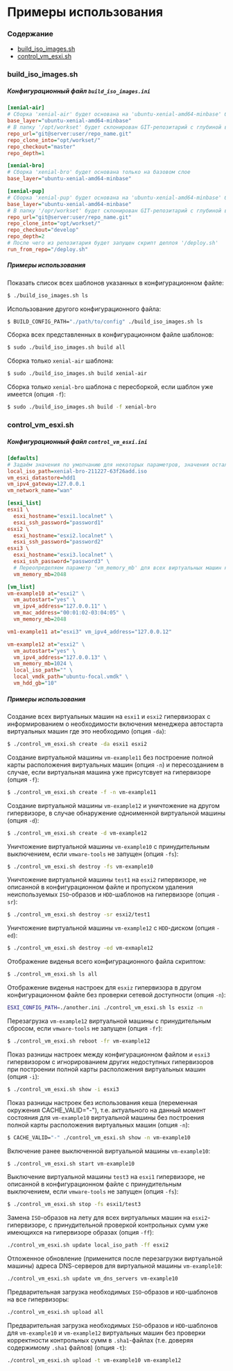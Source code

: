 # Примеры использования

### Содержание

* [build_iso_images.sh](#build_iso_imagessh)
* [control_vm_esxi.sh](#control_vm_esxish)

### build_iso_images.sh

##### Конфигурационный файл `build_iso_images.ini`

```ini
[xenial-air]
# Сборка 'xenial-air' будет основана на 'ubuntu-xenial-amd64-minbase' базовом слое
base_layer="ubuntu-xenial-amd64-minbase"
# В папку '/opt/workset' будет склонирован GIT-репозитарий с глубиной в 1 потомок и переключен на 'master'-ветку.
repo_url="git@server:user/repo_name.git"
repo_clone_into="opt/workset/"
repo_checkout="master"
repo_depth=1

[xenial-bro]
# Сборка 'xenial-bro' будет основана только на базовом слое
base_layer="ubuntu-xenial-amd64-minbase"

[xenial-pup]
# Сборка 'xenial-pup' будет основана на 'ubuntu-xenial-amd64-minbase' базовом слое
base_layer="ubuntu-xenial-amd64-minbase"
# В папку '/opr/workset' будет склонирован GIT-репозитарий с глубиной в 2 потомка и переключен на 'develop'-ветку
repo_url="git@server:user/repo_name.git"
repo_clone_into="opt/workset/"
repo_checkout="develop"
repo_depth=2
# После чего из репозитария будет запущен скрипт деплоя '/deploy.sh'
run_from_repo="/deploy.sh"
```

##### Примеры использования

Показать список всех шаблонов указанных в конфигурационном файле:
```bash
$ ./build_iso_images.sh ls
```

Использование другого конфигурационного файла:
```bash
$ BUILD_CONFIG_PATH="./path/to/config" ./build_iso_images.sh ls
```

Сборка всех представленных в конфигурационном файле шаблонов:
```bash
$ sudo ./build_iso_images.sh build all
```

Сборка только `xenial-air` шаблона:
```bash
$ sudo ./build_iso_images.sh build xenial-air
```

Сборка только `xenial-bro` шаблона с пересборкой, если шаблон уже имеется (опция `-f`):
```bash
$ sudo ./build_iso_images.sh build -f xenial-bro
```

### control_vm_esxi.sh

##### Конфигурационный файл `control_vm_esxi.ini`

```ini
[defaults]
# Задаём значения по умолчанию для некоторых параметров, значения остальных определены в самом скрипте
local_iso_path=xenial-bro-211227-63f26add.iso
vm_esxi_datastore=hdd1
vm_ipv4_gateway=127.0.0.1
vm_network_name="wan"

[esxi_list]
esxi1 \
  esxi_hostname="esxi1.localnet" \
  esxi_ssh_password="password1"
esxi2 \
  esxi_hostname="esxi2.localnet" \
  esxi_ssh_password="password2"
esxi3 \
  esxi_hostname="esxi3.localnet" \
  esxi_ssh_password="password3" \
  # Переопределяем параметр 'vm_memory_mb' для всех виртуальных машин на этом гипервизоре
  vm_memory_mb=2048

[vm_list]
vm-example10 at="esxi2" \
  vm_autostart="yes" \
  vm_ipv4_address="127.0.0.11" \
  vm_mac_address="00:01:02-03:04:05" \
  vm_memory_mb=2048

vm1-example11 at="esxi3" vm_ipv4_address="127.0.0.12"

vm-example12 at="esxi2" \
  vm_autostart="yes" \
  vm_ipv4_address="127.0.0.13" \
  vm_memory_mb=1024 \
  local_iso_path="" \
  local_vmdk_path="ubuntu-focal.vmdk" \
  vm_hdd_gb="10"
```

##### Примеры использования

Создание всех виртуальных машин на `esxi1` и `esxi2` гипервизорах с информированием о необходимости
включения менеджера автостарта виртуальных машин где это необходимо (опция `-da`):
```bash
$ ./control_vm_esxi.sh create -da esxi1 esxi2
```

Создание виртуальной машины `vm-example11` без построение полной карты расположения виртуальных машин (опция `-n`)
и пересозданием в случае, если виртуальная машина уже присутсвует на гипервизоре (опция `-f`):
```bash
$ ./control_vm_esxi.sh create -f -n vm-example11
```

Создание виртуальной машины `vm-example12` и уничтожение на другом гипервизоре, в случае обнаружение одноименной
виртуальной машины (опция `-d`):
```bash
$ ./control_vm_esxi.sh create -d vm-example12
```

Уничтожение виртуальной машины `vm-example10` с принудительным выключением, если `vmware-tools` не запущен (опция `-fs`):
```bash
$ ./control_vm_esxi.sh destroy -fs vm-example10
```

Уничтожение виртуальной машины `test1` на `esxi2` гипервизоре, не описанной в конфигурационном файле и пропуском
удаления неиспользуемых `ISO`-образов и `HDD`-шаблонов на гипервизоре (опция `-sr`):
```bash
$ ./control_vm_esxi.sh destroy -sr esxi2/test1
```

Уничтожение виртуальной машины `vm-example12` с `HDD`-диском (опция `-ed`):
```bash
$ ./control_vm_esxi.sh destroy -ed vm-exmaple12
```

Отображение виденья всего конфигурационного файла скриптом:
```bash
$ ./control_vm_esxi.sh ls all
```

Отображение виденья настроек для `esxiz` гипервизора в другом конфигурационном файле без проверки сетевой доступности
(опция `-n`):
```bash
ESXI_CONFIG_PATH=./another.ini ./control_vm_esxi.sh ls esxiz -n
```

Перезагрузка `vm-example12` виртуальной машины с принудительным сбросом, если `vmware-tools` не запущен (опция `-fr`):
```bash
$ ./control_vm_esxi.sh reboot -fr vm-example12
```

Показ разницы настроек между конфигурационном файлом и `esxi3` гипервизором с игнорированием других недоступных
гипервизоров при построении полной карты расположения виртуальных машин (опция `-i`):
```bash
$ ./control_vm_esxi.sh show -i esxi3
```

Показ разницы настроек без использования кеша (переменная окружения CACHE_VALID="-"), т.е. актуального на данный
момент состояния для `vm-example10` виртуальной машины без построения полной карты расположения виртуальных машин (опция `-n`):
```bash
$ CACHE_VALID="-" ./control_vm_esxi.sh show -n vm-example10
```

Включение ранее выключенной виртуальной машины `vm-example10`:
```bash
$ ./control_vm_esxi.sh start vm-example10
```

Выключение виртуальной машины `test3` на `esxi1` гипервизоре, не описанной в конфигурационном файле с принудительным
выключением, если `vmware-tools` не запущен (опция `-fs`):
```bash
$ ./control_vm_esxi.sh stop -fs esxi1/test3
```

Замена `ISO`-образов на лету для всех виртуальных машин на `esxi2`-гипервизоре, с принудительной проверкой
контрольных сумм уже имеющихся на гипервизоре образах (опция `-ff`):
```bash
./control_vm_esxi.sh update local_iso_path -ff esxi2
```

Отложенное обновление (применится после перезагрузки виртуальной машины) адреса DNS-cерверов для
виртуальной машины `vm-example10`:
```bash
./control_vm_esxi.sh update vm_dns_servers vm-example10
```

Предварительная загрузка необходимых `ISO`-образов и `HDD`-шаблонов на все гипервизоры:
```bash
./control_vm_esxi.sh upload all
```

Предварительная загрузка необходимых `ISO`-образов и `HDD`-шаблонов для `vm-example10` и `vm-example12` виртуальных
машин без проверки корректности контрольных сумм в `.sha1`-файлах (т.е. доверяя содержимому `.sha1` файлов) (опция `-t`):
```bash
./control_vm_esxi.sh upload -t vm-example10 vm-example12
```
